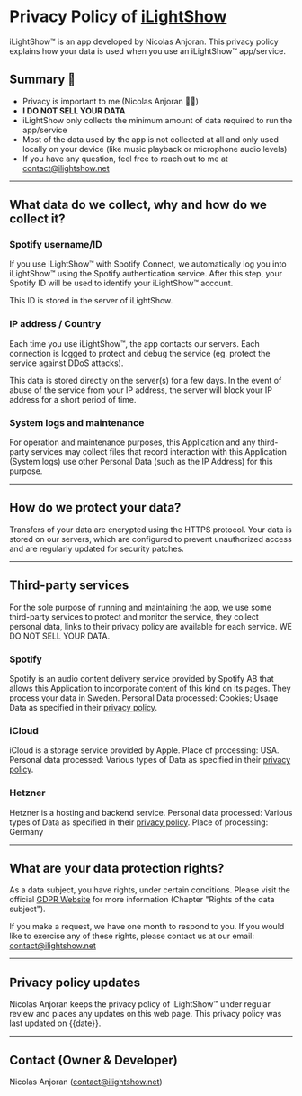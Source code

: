 # Privacy Policy of [**iLightShow**](https://ilightshow.net)

iLightShow™ is an app developed by Nicolas Anjoran. This privacy policy explains how your data is used when you use an iLightShow™ app/service.


## Summary 📝

- Privacy is important to me (Nicolas Anjoran 🙋‍♂️)
- **I DO NOT SELL YOUR DATA**
- iLightShow only collects the minimum amount of data required to run the app/service
- Most of the data used by the app is not collected at all and only used locally on your device (like music playback or microphone audio levels)
- If you have any question, feel free to reach out to me at contact@ilightshow.net

<hr>

## What data do we collect, why and how do we collect it?

### Spotify username/ID
If you use iLightShow™ with Spotify Connect, we automatically log you into iLightShow™ using the Spotify authentication service. After this step, your Spotify ID will be used to identify your iLightShow™ account. 

This ID is stored in the server of iLightShow.

### IP address / Country
Each time you use iLightShow™, the app contacts our servers. Each connection is logged to protect and debug the service (eg. protect the service against DDoS attacks).

This data is stored directly on the server(s) for a few days. In the event of abuse of the service from your IP address, the server will block your IP address for a short period of time.

### System logs and maintenance
For operation and maintenance purposes, this Application and any third-party services may collect files that record interaction with this Application (System logs) use other Personal Data (such as the IP Address) for this purpose.

<hr>

## How do we protect your data?
Transfers of your data are encrypted using the HTTPS protocol. Your data is stored on our servers, which are configured to prevent unauthorized access and are regularly updated for security patches.

<hr>

## Third-party services

For the sole purpose of running and maintaining the app, we use some third-party services to protect and monitor the service, they collect personal data, links to their privacy policy are available for each service. WE DO NOT SELL YOUR DATA.

### Spotify
Spotify is an audio content delivery service provided by Spotify AB that allows this Application to incorporate content of this kind on its pages. They process your data in Sweden. Personal Data processed: Cookies; Usage Data as specified in their [privacy policy](https://www.spotify.com/us/legal/privacy-policy).

### iCloud
iCloud is a storage service provided by Apple. Place of processing: USA. Personal data processed: Various types of Data as specified in their [privacy policy](https://www.apple.com/legal/privacy).

### Hetzner
Hetzner is a hosting and backend service. Personal data processed: Various types of Data as specified in their [privacy policy](https://www.hetzner.com/rechtliches/datenschutz). Place of processing: Germany

<hr>

## What are your data protection rights?
As a data subject, you have rights, under certain conditions. Please visit the official [GDPR Website](https://gdpr-info.eu) for more information (Chapter "Rights of the data subject").

If you make a request, we have one month to respond to you. If you would like to exercise any of these rights, please contact us at our email: contact@ilightshow.net

<hr>

## Privacy policy updates
Nicolas Anjoran keeps the privacy policy of iLightShow™ under regular review and places any updates on this web page. This privacy policy was last updated on {{date}}.

<hr>

## Contact (Owner & Developer)
Nicolas Anjoran (contact@ilightshow.net)

